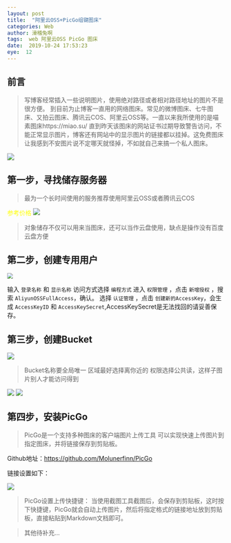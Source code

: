 ```yaml
---
layout: post
title:  "阿里云OSS+PicGo组键图床"
categories: Web
author: 滑稽兔啊
tags:  web 阿里云OSS PicGo 图床
date:  2019-10-24 17:53:23
eye:  12
---
```




## 前言
> 写博客经常插入一些说明图片，使用绝对路径或者相对路径地址的图片不是很方便。
> 到目前为止博客一直用的网络图床。常见的微博图床、七牛图床、又拍云图床、腾讯云COS、阿里云OSS等。一直以来我所使用的是喵素图床https://miao.su/  直到昨天该图床的网站证书过期导致警告访问，不能正常显示图片，博客还有网站中的显示图片的链接都以挂掉。这免费图床让我感到不安图片说不定哪天就怪掉，不如就自己来搞一个私人图床。

![](https://j1109053660.oss-cn-hangzhou.aliyuncs.com/img/20191024181303.jpg)











## 第一步，寻找储存服务器

>最为一个长时间使用的服务推荐使用阿里云OSS或者腾讯云COS

<span style="color:yellow">参考价格</span>
![](https://j1109053660.oss-cn-hangzhou.aliyuncs.com/img/20191024185224.png)



> 对象储存不仅可以用来当图床，还可以当作云盘使用，缺点是操作没有百度云盘方便



## 第二步，创建专用用户 

<img src="https://j1109053660.oss-cn-hangzhou.aliyuncs.com/img/20191024191454.png" style="zoom:80%;" />

输入 ```登录名称``` 和 ```显示名称``` 访问方式选择 ```编程方式``` 
进入 ```权限管理``` ，点击 ```新增授权``` ，搜索 ```AliyunOSSFullAccess```，确认。
选择 ```认证管理``` ，点击 ```创建新的AccessKey```，会生成 ```AccessKeyID``` 和 ```AccessKeySecret```,AccessKeySecret是无法找回的请妥善保存。

## 第三步，创建Bucket

![](https://j1109053660.oss-cn-hangzhou.aliyuncs.com/img/20191024193527.png)

> Bucket名称要全局唯一
>区域最好选择离你近的
>权限选择公共读，这样子图片别人才能访问得到

![](https://j1109053660.oss-cn-hangzhou.aliyuncs.com/img/20191024194011.png)
![](https://j1109053660.oss-cn-hangzhou.aliyuncs.com/img/20191024194015.png)



## 第四步，安装PicGo



>PicGo是一个支持多种图床的客户端图片上传工具
>可以实现快速上传图片到指定图床，并将链接保存到剪贴板。



Github地址：https://github.com/Molunerfinn/PicGo



链接设置如下：

![](https://j1109053660.oss-cn-hangzhou.aliyuncs.com/img/20191024195154.png)



>PicGo设置上传快捷键： 
>当使用截图工具截图后，会保存到剪贴板，这时按下快捷键，PicGo就会自动上传图片，然后将指定格式的链接地址放到剪贴板，直接粘贴到Markdown文档即可。 






>其他待补充...
